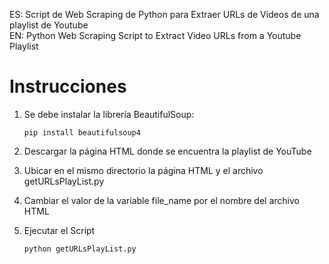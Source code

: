 ES: Script de Web Scraping de Python para Extraer URLs de Videos de una playlist de Youtube  
EN: Python Web Scraping Script to Extract Video URLs from a Youtube Playlist

# Instrucciones

1) Se debe instalar la librería BeautifulSoup:

    `pip install beautifulsoup4`
2) Descargar la página HTML donde se encuentra la playlist de YouTube
3) Ubicar en el mismo directorio la página HTML y el archivo getURLsPlayList.py
4) Cambiar el valor de la variable file_name por el nombre del archivo HTML
5) Ejecutar el Script

    `python getURLsPlayList.py`
